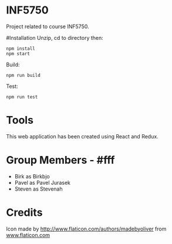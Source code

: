 # INF5750
Project related to course INF5750.

#Installation
 Unzip, cd to directory then:
``` ssh 
npm install
npm start 
 ```

Build: 
``` ssh 
npm run build
``` 


Test:
``` ssh 
npm run test
``` 

# Tools
This web application has been created using React and Redux.

# Group Members - #fff
- Birk as Birkbjo
- Pavel as Pavel Jurasek
- Steven as Stevenah

# Credits
Icon made by http://www.flaticon.com/authors/madebyoliver from www.flaticon.com
